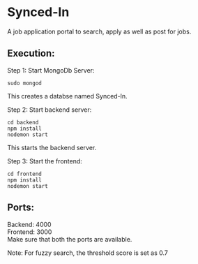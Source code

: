 # Synced-In
A job application portal to search, apply as well as post for jobs.

## Execution:

Step 1: Start MongoDb Server:
```
sudo mongod
```
This creates a databse named Synced-In.

Step 2: Start backend server:
```
cd backend 
npm install 
nodemon start
```
This starts the backend server.

Step 3: Start the frontend:
```
cd frontend
npm install
nodemon start
```

## Ports:
Backend: 4000  
Frontend: 3000  
Make sure that both the ports are available.

Note: For fuzzy search, the threshold score is set as 0.7
